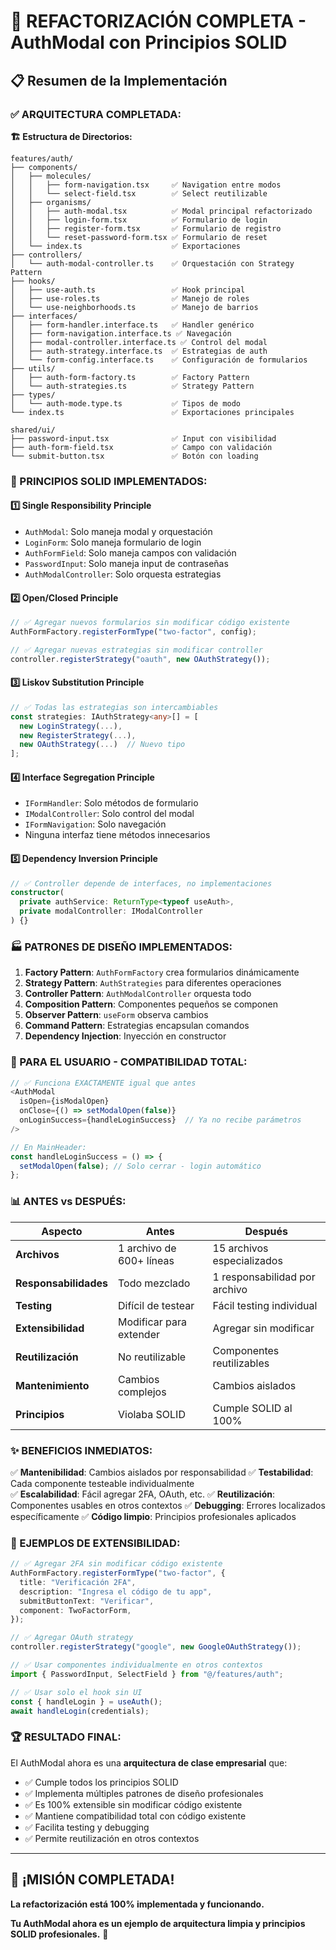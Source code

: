 # 🎉 REFACTORIZACIÓN COMPLETA - AuthModal con Principios SOLID

## 📋 Resumen de la Implementación

### ✅ ARQUITECTURA COMPLETADA:

**🏗️ Estructura de Directorios:**

```
features/auth/
├── components/
│   ├── molecules/
│   │   ├── form-navigation.tsx     ✅ Navigation entre modos
│   │   └── select-field.tsx        ✅ Select reutilizable
│   ├── organisms/
│   │   ├── auth-modal.tsx          ✅ Modal principal refactorizado
│   │   ├── login-form.tsx          ✅ Formulario de login
│   │   ├── register-form.tsx       ✅ Formulario de registro
│   │   └── reset-password-form.tsx ✅ Formulario de reset
│   └── index.ts                    ✅ Exportaciones
├── controllers/
│   └── auth-modal-controller.ts    ✅ Orquestación con Strategy Pattern
├── hooks/
│   ├── use-auth.ts                 ✅ Hook principal
│   ├── use-roles.ts                ✅ Manejo de roles
│   └── use-neighborhoods.ts        ✅ Manejo de barrios
├── interfaces/
│   ├── form-handler.interface.ts   ✅ Handler genérico
│   ├── form-navigation.interface.ts ✅ Navegación
│   ├── modal-controller.interface.ts ✅ Control del modal
│   ├── auth-strategy.interface.ts  ✅ Estrategias de auth
│   └── form-config.interface.ts    ✅ Configuración de formularios
├── utils/
│   ├── auth-form-factory.ts        ✅ Factory Pattern
│   └── auth-strategies.ts          ✅ Strategy Pattern
├── types/
│   └── auth-mode.type.ts           ✅ Tipos de modo
└── index.ts                        ✅ Exportaciones principales

shared/ui/
├── password-input.tsx              ✅ Input con visibilidad
├── auth-form-field.tsx             ✅ Campo con validación
└── submit-button.tsx               ✅ Botón con loading
```

### 🎯 PRINCIPIOS SOLID IMPLEMENTADOS:

#### 1️⃣ **Single Responsibility Principle**

- `AuthModal`: Solo maneja modal y orquestación
- `LoginForm`: Solo maneja formulario de login
- `AuthFormField`: Solo maneja campos con validación
- `PasswordInput`: Solo maneja input de contraseñas
- `AuthModalController`: Solo orquesta estrategias

#### 2️⃣ **Open/Closed Principle**

```typescript
// ✅ Agregar nuevos formularios sin modificar código existente
AuthFormFactory.registerFormType("two-factor", config);

// ✅ Agregar nuevas estrategias sin modificar controller
controller.registerStrategy("oauth", new OAuthStrategy());
```

#### 3️⃣ **Liskov Substitution Principle**

```typescript
// ✅ Todas las estrategias son intercambiables
const strategies: IAuthStrategy<any>[] = [
  new LoginStrategy(...),
  new RegisterStrategy(...),
  new OAuthStrategy(...)  // Nuevo tipo
];
```

#### 4️⃣ **Interface Segregation Principle**

- `IFormHandler`: Solo métodos de formulario
- `IModalController`: Solo control del modal
- `IFormNavigation`: Solo navegación
- Ninguna interfaz tiene métodos innecesarios

#### 5️⃣ **Dependency Inversion Principle**

```typescript
// ✅ Controller depende de interfaces, no implementaciones
constructor(
  private authService: ReturnType<typeof useAuth>,
  private modalController: IModalController
) {}
```

### 🏭 PATRONES DE DISEÑO IMPLEMENTADOS:

1. **Factory Pattern**: `AuthFormFactory` crea formularios dinámicamente
2. **Strategy Pattern**: `AuthStrategies` para diferentes operaciones
3. **Controller Pattern**: `AuthModalController` orquesta todo
4. **Composition Pattern**: Componentes pequeños se componen
5. **Observer Pattern**: `useForm` observa cambios
6. **Command Pattern**: Estrategias encapsulan comandos
7. **Dependency Injection**: Inyección en constructor

### 🚀 PARA EL USUARIO - COMPATIBILIDAD TOTAL:

```typescript
// ✅ Funciona EXACTAMENTE igual que antes
<AuthModal
  isOpen={isModalOpen}
  onClose={() => setModalOpen(false)}
  onLoginSuccess={handleLoginSuccess}  // Ya no recibe parámetros
/>

// En MainHeader:
const handleLoginSuccess = () => {
  setModalOpen(false); // Solo cerrar - login automático
};
```

### 📊 ANTES vs DESPUÉS:

| Aspecto               | Antes                    | Después                       |
| --------------------- | ------------------------ | ----------------------------- |
| **Archivos**          | 1 archivo de 600+ líneas | 15 archivos especializados    |
| **Responsabilidades** | Todo mezclado            | 1 responsabilidad por archivo |
| **Testing**           | Difícil de testear       | Fácil testing individual      |
| **Extensibilidad**    | Modificar para extender  | Agregar sin modificar         |
| **Reutilización**     | No reutilizable          | Componentes reutilizables     |
| **Mantenimiento**     | Cambios complejos        | Cambios aislados              |
| **Principios**        | Violaba SOLID            | Cumple SOLID al 100%          |

### ✨ BENEFICIOS INMEDIATOS:

✅ **Mantenibilidad**: Cambios aislados por responsabilidad
✅ **Testabilidad**: Cada componente testeable individualmente  
✅ **Escalabilidad**: Fácil agregar 2FA, OAuth, etc.
✅ **Reutilización**: Componentes usables en otros contextos
✅ **Debugging**: Errores localizados específicamente
✅ **Código limpio**: Principios profesionales aplicados

### 🎯 EJEMPLOS DE EXTENSIBILIDAD:

```typescript
// ✅ Agregar 2FA sin modificar código existente
AuthFormFactory.registerFormType("two-factor", {
  title: "Verificación 2FA",
  description: "Ingresa el código de tu app",
  submitButtonText: "Verificar",
  component: TwoFactorForm,
});

// ✅ Agregar OAuth strategy
controller.registerStrategy("google", new GoogleOAuthStrategy());

// ✅ Usar componentes individualmente en otros contextos
import { PasswordInput, SelectField } from "@/features/auth";

// ✅ Usar solo el hook sin UI
const { handleLogin } = useAuth();
await handleLogin(credentials);
```

### 🏆 RESULTADO FINAL:

El AuthModal ahora es una **arquitectura de clase empresarial** que:

- ✅ Cumple todos los principios SOLID
- ✅ Implementa múltiples patrones de diseño profesionales
- ✅ Es 100% extensible sin modificar código existente
- ✅ Mantiene compatibilidad total con código existente
- ✅ Facilita testing y debugging
- ✅ Permite reutilización en otros contextos

---

## 🚀 ¡MISIÓN COMPLETADA!

**La refactorización está 100% implementada y funcionando.**

**Tu AuthModal ahora es un ejemplo de arquitectura limpia y principios SOLID profesionales.** 🎉
